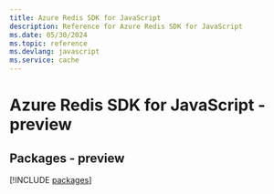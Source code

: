 ```yaml
---
title: Azure Redis SDK for JavaScript
description: Reference for Azure Redis SDK for JavaScript
ms.date: 05/30/2024
ms.topic: reference
ms.devlang: javascript
ms.service: cache
---
```

# Azure Redis SDK for JavaScript - preview
## Packages - preview
[!INCLUDE [packages](redis-index.md)]